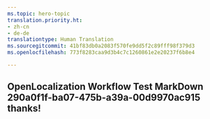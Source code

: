 ```yaml
---
ms.topic: hero-topic
translation.priority.ht:
- zh-cn
- de-de
translationtype: Human Translation
ms.sourcegitcommit: 41bf83db0a2083f570fe9dd5f2c89fff98f379d3
ms.openlocfilehash: 773f8283caa9d3b4c7c1260861e2e20237f6b8e4

---
```

## OpenLocalization Workflow Test MarkDown 290a0f1f-ba07-475b-a39a-00d9970ac915 thanks!



<!--HONumber=Aug16_HO3-->


